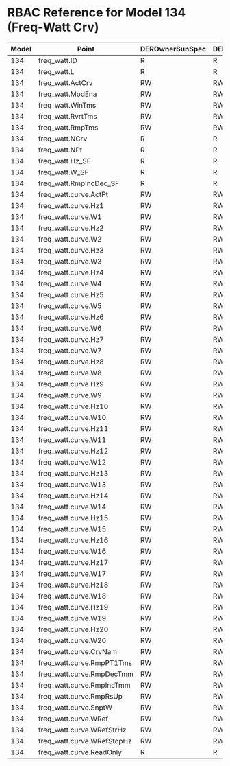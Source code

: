 # RBAC Reference for Model 134 (Freq-Watt Crv)

| Model | Point | DEROwnerSunSpec | DERInstallerSunSpec | DERVendorSunSpec | ServiceProviderSunSpec | GridOperatorSunSpec |
|-------|-------|------------------|---------------------|------------------|------------------------|---------------------|
| 134 | freq_watt.ID | R | R | R | R | R |
| 134 | freq_watt.L | R | R | R | R | R |
| 134 | freq_watt.ActCrv | RW | RW | RW | RW | RW |
| 134 | freq_watt.ModEna | RW | RW | RW | RW | RW |
| 134 | freq_watt.WinTms | RW | RW | RW | RW | RW |
| 134 | freq_watt.RvrtTms | RW | RW | RW | RW | RW |
| 134 | freq_watt.RmpTms | RW | RW | RW | RW | RW |
| 134 | freq_watt.NCrv | R | R | R | R | R |
| 134 | freq_watt.NPt | R | R | R | R | R |
| 134 | freq_watt.Hz_SF | R | R | R | R | R |
| 134 | freq_watt.W_SF | R | R | R | R | R |
| 134 | freq_watt.RmpIncDec_SF | R | R | R | R | R |
| 134 | freq_watt.curve.ActPt | RW | RW | RW | RW | RW |
| 134 | freq_watt.curve.Hz1 | RW | RW | RW | RW | RW |
| 134 | freq_watt.curve.W1 | RW | RW | RW | RW | RW |
| 134 | freq_watt.curve.Hz2 | RW | RW | RW | RW | RW |
| 134 | freq_watt.curve.W2 | RW | RW | RW | RW | RW |
| 134 | freq_watt.curve.Hz3 | RW | RW | RW | RW | RW |
| 134 | freq_watt.curve.W3 | RW | RW | RW | RW | RW |
| 134 | freq_watt.curve.Hz4 | RW | RW | RW | RW | RW |
| 134 | freq_watt.curve.W4 | RW | RW | RW | RW | RW |
| 134 | freq_watt.curve.Hz5 | RW | RW | RW | RW | RW |
| 134 | freq_watt.curve.W5 | RW | RW | RW | RW | RW |
| 134 | freq_watt.curve.Hz6 | RW | RW | RW | RW | RW |
| 134 | freq_watt.curve.W6 | RW | RW | RW | RW | RW |
| 134 | freq_watt.curve.Hz7 | RW | RW | RW | RW | RW |
| 134 | freq_watt.curve.W7 | RW | RW | RW | RW | RW |
| 134 | freq_watt.curve.Hz8 | RW | RW | RW | RW | RW |
| 134 | freq_watt.curve.W8 | RW | RW | RW | RW | RW |
| 134 | freq_watt.curve.Hz9 | RW | RW | RW | RW | RW |
| 134 | freq_watt.curve.W9 | RW | RW | RW | RW | RW |
| 134 | freq_watt.curve.Hz10 | RW | RW | RW | RW | RW |
| 134 | freq_watt.curve.W10 | RW | RW | RW | RW | RW |
| 134 | freq_watt.curve.Hz11 | RW | RW | RW | RW | RW |
| 134 | freq_watt.curve.W11 | RW | RW | RW | RW | RW |
| 134 | freq_watt.curve.Hz12 | RW | RW | RW | RW | RW |
| 134 | freq_watt.curve.W12 | RW | RW | RW | RW | RW |
| 134 | freq_watt.curve.Hz13 | RW | RW | RW | RW | RW |
| 134 | freq_watt.curve.W13 | RW | RW | RW | RW | RW |
| 134 | freq_watt.curve.Hz14 | RW | RW | RW | RW | RW |
| 134 | freq_watt.curve.W14 | RW | RW | RW | RW | RW |
| 134 | freq_watt.curve.Hz15 | RW | RW | RW | RW | RW |
| 134 | freq_watt.curve.W15 | RW | RW | RW | RW | RW |
| 134 | freq_watt.curve.Hz16 | RW | RW | RW | RW | RW |
| 134 | freq_watt.curve.W16 | RW | RW | RW | RW | RW |
| 134 | freq_watt.curve.Hz17 | RW | RW | RW | RW | RW |
| 134 | freq_watt.curve.W17 | RW | RW | RW | RW | RW |
| 134 | freq_watt.curve.Hz18 | RW | RW | RW | RW | RW |
| 134 | freq_watt.curve.W18 | RW | RW | RW | RW | RW |
| 134 | freq_watt.curve.Hz19 | RW | RW | RW | RW | RW |
| 134 | freq_watt.curve.W19 | RW | RW | RW | RW | RW |
| 134 | freq_watt.curve.Hz20 | RW | RW | RW | RW | RW |
| 134 | freq_watt.curve.W20 | RW | RW | RW | RW | RW |
| 134 | freq_watt.curve.CrvNam | RW | RW | RW | RW | RW |
| 134 | freq_watt.curve.RmpPT1Tms | RW | RW | RW | RW | RW |
| 134 | freq_watt.curve.RmpDecTmm | RW | RW | RW | RW | RW |
| 134 | freq_watt.curve.RmpIncTmm | RW | RW | RW | RW | RW |
| 134 | freq_watt.curve.RmpRsUp | RW | RW | RW | RW | RW |
| 134 | freq_watt.curve.SnptW | RW | RW | RW | RW | RW |
| 134 | freq_watt.curve.WRef | RW | RW | RW | RW | RW |
| 134 | freq_watt.curve.WRefStrHz | RW | RW | RW | RW | RW |
| 134 | freq_watt.curve.WRefStopHz | RW | RW | RW | RW | RW |
| 134 | freq_watt.curve.ReadOnly | R | R | R | R | R |
